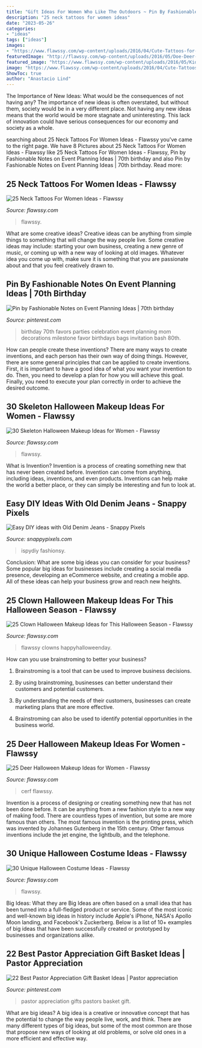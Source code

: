 ```yaml
---
title: "Gift Ideas For Women Who Like The Outdoors ~ Pin By Fashionable Notes On Event Planning Ideas"
description: "25 neck tattoos for women ideas"
date: "2023-05-26"
categories:
- "ideas"
tags: ["ideas"]
images:
- "https://www.flawssy.com/wp-content/uploads/2016/04/Cute-Tattoos-for-Girls-On-Neck.jpg"
featuredImage: "http://flawssy.com/wp-content/uploads/2016/05/Doe-Deer-Makeup-Halloween.jpg"
featured_image: "https://www.flawssy.com/wp-content/uploads/2016/05/Kids-Halloween-Costume-Ideas.jpg"
image: "https://www.flawssy.com/wp-content/uploads/2016/04/Cute-Tattoos-for-Girls-On-Neck.jpg"
ShowToc: true
author: "Anastacio Lind"
---
```



The Importance of New Ideas: What would be the consequences of not having any?
The importance of new ideas is often overstated, but without them, society would be in a very different place. Not having any new ideas means that the world would be more stagnate and uninteresting. This lack of innovation could have serious consequences for our economy and society as a whole.

	

		
searching about 25 Neck Tattoos For Women Ideas - Flawssy you've came to the right page. We have 8 Pictures about 25 Neck Tattoos For Women Ideas - Flawssy like 25 Neck Tattoos For Women Ideas - Flawssy, Pin by Fashionable Notes on Event Planning Ideas | 70th birthday and also Pin by Fashionable Notes on Event Planning Ideas | 70th birthday. Read more:
		
    
## 25 Neck Tattoos For Women Ideas - Flawssy

<img loading=lazy src="https://www.flawssy.com/wp-content/uploads/2016/04/Cute-Tattoos-for-Girls-On-Neck.jpg" onerror="this.onerror=null;this.src='https://tse3.mm.bing.net/th?id=OIP.vuzjhJ7a-QHlNdDmmWmR2QHaJ4&amp;pid=15.1';" alt="25 Neck Tattoos For Women Ideas - Flawssy">

_Source: flawssy.com_

>flawssy. 

	

What are some creative ideas?
Creative ideas can be anything from simple things to something that will change the way people live. Some creative ideas may include: starting your own business, creating a new genre of music, or coming up with a new way of looking at old images. Whatever idea you come up with, make sure it is something that you are passionate about and that you feel creatively drawn to.

    
## Pin By Fashionable Notes On Event Planning Ideas | 70th Birthday

<img loading=lazy src="https://i.pinimg.com/736x/3b/ab/a2/3baba2d86d9b4ade1cdd11f4ec7990f2--th-birthday-parties--birthday.jpg" onerror="this.onerror=null;this.src='https://tse1.mm.bing.net/th?id=OIP.LEgCoH58m32vVLVhkImAtwHaLH&amp;pid=15.1';" alt="Pin by Fashionable Notes on Event Planning Ideas | 70th birthday">

_Source: pinterest.com_

>birthday 70th favors parties celebration event planning mom decorations milestone favor birthdays bags invitation bash 80th. 

	

How can people create these inventions?
There are many ways to create inventions, and each person has their own way of doing things. However, there are some general principles that can be applied to create inventions. First, it is important to have a good idea of what you want your invention to do. Then, you need to develop a plan for how you will achieve this goal. Finally, you need to execute your plan correctly in order to achieve the desired outcome.

    
## 30 Skeleton Halloween Makeup Ideas For Women - Flawssy

<img loading=lazy src="http://flawssy.com/wp-content/uploads/2016/05/Kim-Kardashian-Halloween.jpg" onerror="this.onerror=null;this.src='https://tse2.mm.bing.net/th?id=OIP.MWhZxZpaVVV9HPfHMv7idAHaL9&amp;pid=15.1';" alt="30 Skeleton Halloween Makeup Ideas for Women - Flawssy">

_Source: flawssy.com_

>flawssy. 

	

What is Invention?
Invention is a process of creating something new that has never been created before. Invention can come from anything, including ideas, inventions, and even products. Inventions can help make the world a better place, or they can simply be interesting and fun to look at.

    
## Easy DIY Ideas With Old Denim Jeans - Snappy Pixels

<img loading=lazy src="https://snappypixels.com/wp-content/uploads/2013/08/diy-old-jeans-6.jpg" onerror="this.onerror=null;this.src='https://tse3.mm.bing.net/th?id=OIP.WIMG9CvORAWWLCt773OyCQHaQD&amp;pid=15.1';" alt="Easy DIY ideas with Old Denim Jeans - Snappy Pixels">

_Source: snappypixels.com_

>ispydiy fashionsy. 

	

Conclusion: What are some big ideas you can consider for your business?
Some popular big ideas for businesses include creating a social media presence, developing an eCommerce website, and creating a mobile app. All of these ideas can help your business grow and reach new heights.

    
## 25 Clown Halloween Makeup Ideas For This Halloween Season - Flawssy

<img loading=lazy src="https://flawssy.com/wp-content/uploads/2016/05/Scary-Clown-Halloween-Makeup-Idea.jpg" onerror="this.onerror=null;this.src='https://tse3.mm.bing.net/th?id=OIP.GITvOU8mwmpQf6py5ELxDwHaLH&amp;pid=15.1';" alt="25 Clown Halloween Makeup Ideas for This Halloween Season - Flawssy">

_Source: flawssy.com_

>flawssy clowns happyhalloweenday. 

	

How can you use brainstroming to better your business?
1. Brainstroming is a tool that can be used to improve business decisions.
2. By using brainstroming, businesses can better understand their customers and potential customers.

3. By understanding the needs of their customers, businesses can create marketing plans that are more effective.

4. Brainstroming can also be used to identify potential opportunities in the business world.

    
## 25 Deer Halloween Makeup Ideas For Women - Flawssy

<img loading=lazy src="http://flawssy.com/wp-content/uploads/2016/05/Doe-Deer-Makeup-Halloween.jpg" onerror="this.onerror=null;this.src='https://tse2.mm.bing.net/th?id=OIP.R_OcTyX8J19vTn0Fp_N7XQHaLH&amp;pid=15.1';" alt="25 Deer Halloween Makeup Ideas for Women - Flawssy">

_Source: flawssy.com_

>cerf flawssy. 

	

Invention is a process of designing or creating something new that has not been done before. It can be anything from a new fashion style to a new way of making food. There are countless types of invention, but some are more famous than others. The most famous invention is the printing press, which was invented by Johannes Gutenberg in the 15th century. Other famous inventions include the jet engine, the lightbulb, and the telephone.

    
## 30 Unique Halloween Costume Ideas - Flawssy

<img loading=lazy src="https://www.flawssy.com/wp-content/uploads/2016/05/Kids-Halloween-Costume-Ideas.jpg" onerror="this.onerror=null;this.src='https://tse4.mm.bing.net/th?id=OIP.fEYH7b0vSi7hsQCAZ2qVOAHaLH&amp;pid=15.1';" alt="30 Unique Halloween Costume Ideas - Flawssy">

_Source: flawssy.com_

>flawssy. 

	

Big Ideas: What they are
Big Ideas are often based on a small idea that has been turned into a full-fledged product or service. Some of the most iconic and well-known big ideas in history include Apple's iPhone, NASA's Apollo Moon landing, and Facebook's Zuckerberg. 
Below is a list of 10+ examples of big ideas that have been successfully created or prototyped by businesses and organizations alike.

    
## 22 Best Pastor Appreciation Gift Basket Ideas | Pastor Appreciation

<img loading=lazy src="https://i.pinimg.com/736x/61/70/1d/61701db4a5ca6578025fea6c9a043eeb.jpg" onerror="this.onerror=null;this.src='https://tse2.mm.bing.net/th?id=OIP.fsnEWuEzVueV-CIcOroHugHaO0&amp;pid=15.1';" alt="22 Best Pastor Appreciation Gift Basket Ideas | Pastor appreciation">

_Source: pinterest.com_

>pastor appreciation gifts pastors basket gift. 

	

What are big ideas?
A big idea is a creative or innovative concept that has the potential to change the way people live, work, and think. There are many different types of big ideas, but some of the most common are those that propose new ways of looking at old problems, or solve old ones in a more efficient and effective way.

